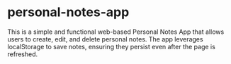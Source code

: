 # personal-notes-app
This is a simple and functional web-based Personal Notes App that allows users to create, edit, and delete personal notes. The app leverages localStorage to save notes, ensuring they persist even after the page is refreshed.
